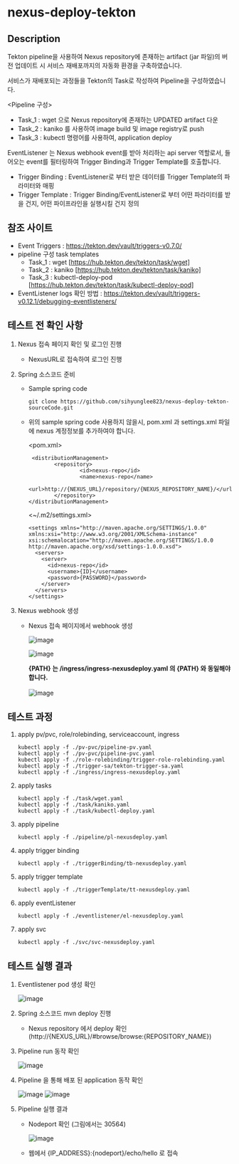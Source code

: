 # nexus-deploy-tekton

## Description
Tekton pipeline을 사용하여 Nexus repository에 존재하는 artifact (jar 파일)의 버전 업데이트 시 서비스 재배포까지의 자동화 환경을 구축하였습니다. 

서비스가 재배포되는 과정들을 Tekton의 Task로 작성하여 Pipeline을 구성하였습니다.

<Pipeline 구성>
- Task_1 : wget 으로 Nexus repository에 존재하는 UPDATED artifact 다운
- Task_2 : kaniko 를 사용하여 image build 및 image registry로 push
- Task_3 : kubectl 명령어를 사용하여, application deploy 

 EventListener 는 Nexus webhook event를 받아 처리하는 api server 역할로서, 들어오는 event를 필터링하여 Trigger Binding과 Trigger Template를 호출합니다.
 
 - Trigger Binding : EventListener로 부터 받은 데이터를 Trigger Template의 파라미터와 매핑
 - Trigger Template : Trigger Binding/EventListener로 부터 어떤 파라미터를 받을 건지, 어떤 파이프라인을 실행시킬 건지 정의 

## 참조 사이트
- Event Triggers : https://tekton.dev/vault/triggers-v0.7.0/
- pipeline 구성 task templates
    - Task_1 : wget [https://hub.tekton.dev/tekton/task/wget]
    - Task_2 : kaniko [https://hub.tekton.dev/tekton/task/kaniko]
    - Task_3 : kubectl-deploy-pod [https://hub.tekton.dev/tekton/task/kubectl-deploy-pod]
- EventListener logs 확인 방법 : https://tekton.dev/vault/triggers-v0.12.1/debugging-eventlisteners/

## 테스트 전 확인 사항
1. Nexus 접속 페이지 확인 및 로그인 진행 
    - NexusURL로 접속하여 로그인 진행
2. Spring 소스코드 준비
    - Sample spring code
        ```
        git clone https://github.com/sihyunglee823/nexus-deploy-tekton-sourceCode.git
        ```
    - 위의 sample spring code 사용하지 않을시, pom.xml 과 settings.xml 파일에 nexus 계정정보를 추가하여야 합니다.
    
        <pom.xml>
        ```
         <distributionManagement>
                <repository>
                        <id>nexus-repo</id>
                        <name>nexus-repo</name>
                        <url>http://{NEXUS_URL}/repository/{NEXUS_REPOSITORY_NAME}/</url>
                </repository>
        </distributionManagement>
        ```
        
        <~/.m2/settings.xml>
        ```
        <settings xmlns="http://maven.apache.org/SETTINGS/1.0.0" xmlns:xsi="http://www.w3.org/2001/XMLSchema-instance" xsi:schemalocation="http://maven.apache.org/SETTINGS/1.0.0 http://maven.apache.org/xsd/settings-1.0.0.xsd">
          <servers>
            <server>
              <id>nexus-repo</id>
              <username>{ID}</username>
              <password>{PASSWORD}</password>
            </server>
          </servers>
        </settings>
        ```
3. Nexus webhook 생성

    - Nexus 접속 페이지에서 webhook 생성
    
        ![image](/figure/nexus_page.png)
        
        ![image](/figure/nexus_webhook_1.png)
        
        **{PATH} 는 /ingress/ingress-nexusdeploy.yaml 의 {PATH} 와 동일해야 합니다.**
        <br></br>
        ![image](/figure/nexus_webhook.png)

## 테스트 과정
1. apply pv/pvc, role/rolebinding, serviceaccount, ingress
    ```
    kubectl apply -f ./pv-pvc/pipeline-pv.yaml
    kubectl apply -f ./pv-pvc/pipeline-pvc.yaml
    kubectl apply -f ./role-rolebinding/trigger-role-rolebinding.yaml
    kubectl apply -f ./trigger-sa/tekton-trigger-sa.yaml
    kubectl apply -f ./ingress/ingress-nexusdeploy.yaml
    ```
2. apply tasks
    ```
    kubectl apply -f ./task/wget.yaml
    kubectl apply -f ./task/kaniko.yaml
    kubectl apply -f ./task/kubectl-deploy.yaml
    ```
3. apply pipeline
    ```
    kubectl apply -f ./pipeline/pl-nexusdeploy.yaml
    ```
4. apply trigger binding
    ```
    kubectl apply -f ./triggerBinding/tb-nexusdeploy.yaml
    ```
5. apply trigger template
    ```
    kubectl apply -f ./triggerTemplate/tt-nexusdeploy.yaml
    ```
6. apply eventListener
    ```
    kubectl apply -f ./eventlistener/el-nexusdeploy.yaml
    ```
7. apply svc
    ```
    kubectl apply -f ./svc/svc-nexusdeploy.yaml
    ```
## 테스트 실행 결과
1. Eventlistener pod 생성 확인

    ![image](/figure/kubectl_pod_before_deploy.png)

2. Spring 소스코드 mvn deploy 진행
    - Nexus repository 에서 deploy 확인 (http://{NEXUS_URL}/#browse/browse:{REPOSITORY_NAME})

3. Pipeline run 동작 확인

    ![image](/figure/kubectl_pod_after_deploy.png)

4. Pipeline 을 통해 배포 된 application 동작 확인

    ![image](/figure/kubectl_check_createdApp.png)
    ![image](/figure/kubectl_logs_echomaven.png)

5. Pipeline 실행 결과
    - Nodeport 확인 (그림에서는 30564)

        ![image](/figure/kubectl_get_svc.png)

    - 웹에서 {IP_ADDRESS}:{nodeport}/echo/hello 로 접속
